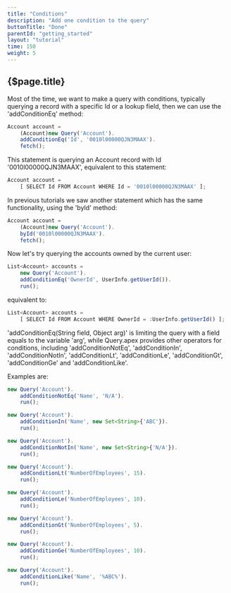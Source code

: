 ```yaml
---
title: "Conditions"
description: "Add one condition to the query"
buttonTitle: "Done"
parentId: "getting_started"
layout: "tutorial"
time: 150
weight: 5
---
```


## {$page.title}

Most of the time, we want to make a query with conditions, typically querying
a record with a specific Id or a lookup field, then we can use the
'addConditionEq' method:

```javascript
Account account =
    (Account)new Query('Account').
    addConditionEq('Id', '0010l00000QJN3MAAX').
    fetch();
```

This statement is querying an Account record with Id '0010l00000QJN3MAAX',
equivalent to this statement:

```javascript
Account account =
    [ SELECT Id FROM Account WHERE Id = '0010l00000QJN3MAAX' ];
```

In previous tutorials we saw another statement which has the same functionality,
using the 'byId' method:

```javascript
Account account =
    (Account)new Query('Account').
    byId('0010l00000QJN3MAAX').
    fetch();
```

Now let's try querying the accounts owned by the current user:

```javascript
List<Account> accounts =
    new Query('Account').
    addConditionEq('OwnerId', UserInfo.getUserId()).
    run();
```

equivalent to:

```javascript
List<Account> accounts =
    [ SELECT Id FROM Account WHERE OwnerId = :UserInfo.getUserId() ];
```

'addConditionEq(String field, Object arg)' is limiting the query with a field
equals to the variable 'arg', while Query.apex provides other operators for
conditions, including
'addConditionNotEq',
'addConditionIn',
'addConditionNotIn',
'addConditionLt',
'addConditionLe',
'addConditionGt',
'addConditionGe' and
'addConditionLike'.

Examples are:

```javascript
new Query('Account').
    addConditionNotEq('Name', 'N/A').
    run();

new Query('Account').
    addConditionIn('Name', new Set<String>{'ABC'}).
    run();

new Query('Account').
    addConditionNotIn('Name', new Set<String>{'N/A'}).
    run();

new Query('Account').
    addConditionLt('NumberOfEmployees', 15).
    run();

new Query('Account').
    addConditionLe('NumberOfEmployees', 10).
    run();

new Query('Account').
    addConditionGt('NumberOfEmployees', 5).
    run();

new Query('Account').
    addConditionGe('NumberOfEmployees', 10).
    run();

new Query('Account').
    addConditionLike('Name', '%ABC%').
    run();
```


